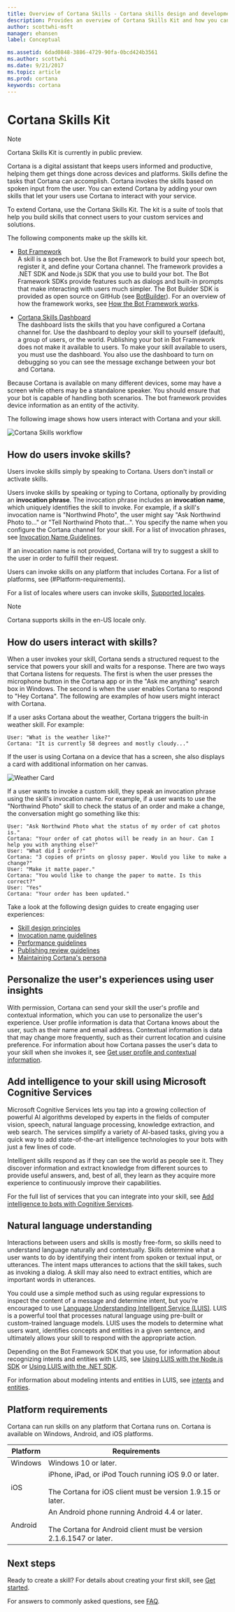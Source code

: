 ```yaml
---
title: Overview of Cortana Skills - Cortana skills design and development
description: Provides an overview of Cortana Skills Kit and how you can use it to extend Cortana so your users can use Cortana to interact with your service.
author: scottwhi-msft
manager: ehansen
label: Conceptual

ms.assetid: 6dad0848-3886-4729-90fa-0bcd424b3561
ms.author: scottwhi
ms.date: 9/21/2017
ms.topic: article
ms.prod: cortana
keywords: cortana
---
```


# Cortana Skills Kit

> [!NOTE]
> Cortana Skills Kit is currently in public preview.  


Cortana is a digital assistant that keeps users informed and productive, helping them get things done across devices and platforms. Skills define the tasks that Cortana can accomplish. Cortana invokes the skills based on spoken input from the user. You can extend Cortana by adding your own skills that let your users use Cortana to interact with your service.

To extend Cortana, use the Cortana Skills Kit. The kit is a suite of tools that help you build skills that connect users to your custom services and solutions. 

The following components make up the skills kit.

- [Bot Framework](https://docs.microsoft.com/en-us/bot-framework/)  
  A skill is a speech bot. Use the Bot Framework to build your speech bot, register it, and define your Cortana channel. The framework provides a .NET SDK and Node.js SDK that you use to build your bot. The Bot Framework SDKs provide features such as dialogs and built-in prompts that make interacting with users much simpler. The Bot Builder SDK is provided as open source on GitHub (see [BotBuilder](https://github.com/Microsoft/BotBuilder)). For an overview of how the framework works, see [How the Bot Framework works](https://docs.microsoft.com/en-us/bot-framework/overview-how-bot-framework-works).


  
- [Cortana Skills Dashboard](https://developer.microsoft.com/en-us/cortana/dashboard#!/home)  
  The dashboard lists the skills that you have configured a Cortana channel for. Use the dashboard to deploy your skill to yourself (default), a group of users, or the world. Publishing your bot in Bot Framework does not make it available to users. To make your skill available to users, you must use the dashboard. You also use the dashboard to turn on debugging so you can see the message exchange between your bot and Cortana.


Because Cortana is available on many different devices, some may have a screen while others may be a standalone speaker. You should ensure that your bot is capable of handling both scenarios. The bot framework provides device information as an entity of the activity. 


The following image shows how users interact with Cortana and your skill.

![Cortana Skills workflow](../images/workflow.png)


## How do users invoke skills?

Users invoke skills simply by speaking to Cortana. Users don't install or activate skills.

<!-- I'm confused by "don't install or activate" because there's this site where they can discover new skills: https://www.microsoft.com/en-us/windows/cortana/cortana-skills/. And in Cortana Notebook there's Skills, which they use to "manage and control what skills you've connected to."-->

Users invoke skills by speaking or typing to Cortana, optionally by providing an **invocation phrase**. The invocation phrase includes an **invocation name**, which uniquely identifies the skill to invoke. For example, if a skill's invocation name is "Northwind Photo", the user might say "Ask Northwind Photo to..." or "Tell Northwind Photo that...". You specify the name when you configure the Cortana channel for your skill. For a list of invocation phrases, see [Invocation Name Guidelines](cortana-invocation-guidelines.md). 

If an invocation name is not provided, Cortana will try to suggest a skill to the user in order to fulfill their request.

Users can invoke skills on any platform that includes Cortana. For a list of platforms, see (#Platform-requirements).

For a list of locales where users can invoke skills, [Supported locales](supported-locales.md).

> [!NOTE]
> Cortana supports skills in the en-US locale only.

## How do users interact with skills?

When a user invokes your skill, Cortana sends a structured request to the service that powers your skill and waits for a response. There are two ways that Cortana listens for requests. The first is when the user presses the microphone button in the Cortana app or in the "Ask me anything" search box in Windows. The second is when the user enables Cortana to respond to "Hey Cortana". The following are examples of how users might interact with Cortana.

If a user asks Cortana about the weather, Cortana triggers the built-in weather skill. For example:

```
User: "What is the weather like?"
Cortana: "It is currently 58 degrees and mostly cloudy..."
```

If the user is using Cortana on a device that has a screen, she also displays a card with additional information on her canvas.

![Weather Card](../images/getstarted/weather-card.png)

If a user wants to invoke a custom skill, they speak an invocation phrase using the skill's invocation name. For example, if a user wants to use the "Northwind Photo" skill to check the status of an order and make a change, the conversation might go something like this:

```
User: "Ask Northwind Photo what the status of my order of cat photos is."
Cortana: "Your order of cat photos will be ready in an hour. Can I help you with anything else?"
User: "What did I order?"
Cortana: "3 copies of prints on glossy paper. Would you like to make a change?"
User: "Make it matte paper."
Cortana: "You would like to change the paper to matte. Is this correct?"
User: "Yes"
Cortana: "Your order has been updated."
```

Take a look at the following design guides to create engaging user experiences:

* [Skill design principles](design-principles.md)
* [Invocation name guidelines](cortana-invocation-guidelines.md)
* [Performance guidelines](performance-guidelines.md)
* [Publishing review guidelines](skill-review-guidelines.md)
* [Maintaining Cortana's persona](cortanas-persona.md)


## Personalize the user's experiences using user insights

With permission, Cortana can send your skill the user's profile and contextual information, which you can use to personalize the user's experience. User profile information is data that Cortana knows about the user, such as their name and email address. Contextual information is data that may change more frequently, such as their current location and cuisine preference. For information about how Cortana passes the user's data to your skill when she invokes it, see [Get user profile and contextual information](get-user-profile-context.md).



## Add intelligence to your skill using Microsoft Cognitive Services

Microsoft Cognitive Services lets you tap into a growing collection of powerful AI algorithms developed by experts in the fields of computer vision, speech, natural language processing, knowledge extraction, and web search. The services simplify a variety of AI-based tasks, giving you a quick way to add state-of-the-art intelligence technologies to your bots with just a few lines of code.

Intelligent skills respond as if they can see the world as people see it. They discover information and extract knowledge from different sources to provide useful answers, and, best of all, they learn as they acquire more experience to continuously improve their capabilities.

For the full list of services that you can integrate into your skill, see [Add intelligence to bots with Cognitive Services](https://docs.microsoft.com/en-us/bot-framework/cognitive-services-bot-intelligence-overview).



## Natural language understanding

Interactions between users and skills is mostly free-form, so skills need to understand language naturally and contextually. Skills determine what a user wants to do by identifying their intent from spoken or textual input, or utterances. The intent maps utterances to actions that the skill takes, such as invoking a dialog. A skill may also need to extract entities, which are important words in utterances.

You could use a simple method such as using regular expressions to inspect the content of a message and determine intent, but you're encouraged to use [Language Understanding Intelligent Service (LUIS)](http://luis.ai). LUIS is a powerful tool that processes natural language using pre-built or custom-trained language models. LUIS uses the models to determine what users want, identifies concepts and entities in a given sentence, and ultimately allows your skill to respond with the appropriate action.


Depending on the Bot Framework SDK that you use, for information about recognizing intents and entities with LUIS, see [Using LUIS with the Node.js SDK](https://docs.microsoft.com/en-us/bot-framework/nodejs/bot-builder-nodejs-recognize-intent-luis) or [Using LUIS with the .NET SDK](https://docs.microsoft.com/en-us/bot-framework/dotnet/bot-builder-dotnet-luis-dialogs).

For information about modeling intents and entities in LUIS, see [intents](https://www.microsoft.com/cognitive-services/en-us/LUIS-api/documentation/Add-intents) and [entities](https://www.microsoft.com/cognitive-services/en-us/LUIS-api/documentation/Add-entities).


## Platform requirements

Cortana can run skills on any platform that Cortana runs on. Cortana is available on Windows, Android, and iOS platforms.

|Platform|Requirements
|-|-
|Windows|Windows 10 or later.
|iOS|iPhone, iPad, or iPod Touch running iOS 9.0 or later.<br /><br />The Cortana for iOS client must be version 1.9.15 or later.
|Android|An Android phone running Android 4.4 or later.<br /><br />The Cortana for Android client must be version 2.1.6.1547 or later.



## Next steps

Ready to create a skill? For details about creating your first skill, see [Get started](get-started.md).

For answers to commonly asked questions, see [FAQ](faq.md).
